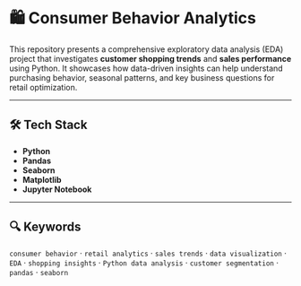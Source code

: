 # 🛍️ Consumer Behavior Analytics

This repository presents a comprehensive exploratory data analysis (EDA) project that investigates **customer shopping trends** and **sales performance** using Python. It showcases how data-driven insights can help understand purchasing behavior, seasonal patterns, and key business questions for retail optimization.

---

## 🛠️ Tech Stack

- **Python**
- **Pandas**
- **Seaborn**
- **Matplotlib**
- **Jupyter Notebook**

---

## 🔍 Keywords

`consumer behavior` · `retail analytics` · `sales trends` · `data visualization` · `EDA` · `shopping insights` · `Python data analysis` · `customer segmentation` · `pandas` · `seaborn`